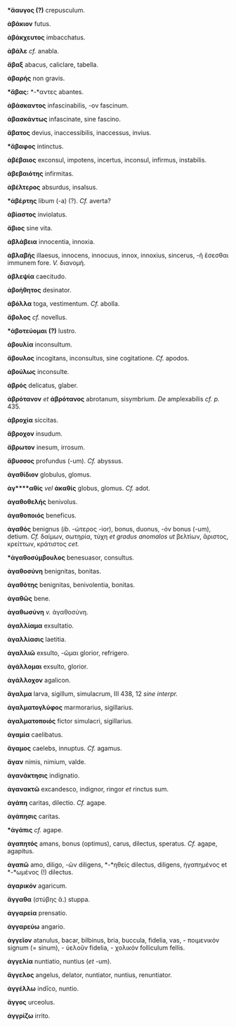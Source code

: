 **\*ἄαυγος (?)** crepusculum.

**ἀβάκιον** futus.

**ἀβάκχευτος** imbacchatus.

**ἀβάλε** *cf.* anabla.

**ἄβαξ** abacus, caliclare, tabella.

**ἀβαρής** non gravis.

**\*ἄβας:** *-*αντες abantes.

**ἀβάσκαντος** infascinabilis, -ον fascinum.

**ἀβασκάντως** infascinate, sine fascino.

**ἄβατος** devius, inaccessibilis, inaccessus, invius.

**\*ἄβαφος** intinctus.

**ἀβέβαιος** exconsul, impotens, incertus, inconsul, infirmus,
instabilis.

**ἀβεβαιότης** infirmitas.

**ἀβέλτερος** absurdus, insalsus.

**\*ἀβέρτης** libum (-a) (?). *Cf.* averta?

**ἀβίαστος** inviolatus.

**ἄβιος** sine vita.

**ἀβλάβεια** innocentia, innoxia.

**ἀβλαβής** illaesus, innocens, innocuus, innox, innoxius, sincerus, -ῆ
ἔσεσθαι immunem fore. *V.* διανομή.

**ἀβλεψία** caecitudo.

**ἀβοήθητος** desinator.

**ἀβόλλα** toga, vestimentum. *Cf.* abolla.

**ἄβολος** *cf.* novellus.

**\*ἀβοτεύομαι** **(?)** lustro.

**ἀβουλία** inconsultum.

**ἄβουλος** incogitans, inconsultus, sine cogitatione. *Cf.* apodos.

**ἀβούλως** inconsulte.

**ἁβρός** delicatus, glaber.

**ἀβρότανον** *et* **ἀβρότανος** abrotanum, sisymbrium. *De*
amplexabilis *cf. p.* 435.

**ἀβροχία** siccitas.

**ἄβροχον** insudum.

**ἄβρωτον** inesum, irrosum.

**ἄβυσσος** profundus (-um). *Cf.* abyssus.

**ἀγαθίδιον** globulus, glomus.

**ἀγ****αθίς** *vel* **ἀκαθίς** globus, glomus. *Cf.* adot.

**ἀγαθοθελής** benivolus.

**ἀγαθοποιός** beneficus.

**ἀγαθός** benignus (*ib*. -ώτερος -ior), bonus, duonus, -όν bonus
(-um), detium. *Cf.* δαίμων, σωτηρία, τύχη *et gradus anomalos ut*
βελτίων, ἄριστος, κρείττων, κράτιστος *cet.*

**\*ἀγαθοσύμβουλος** benesuasor, consultus.

**ἀγαθοσύνη** benignitas, bonitas.

**ἀγαθότης** benignitas, benivolentia, bonitas.

**ἀγαθῶς** bene.

**ἀγαθωσύνη** *v.* ἀγαθοσύνη.

**ἀγαλλίαμα** exsultatio.

**ἀγαλλίασις** laetitia.

**ἀγαλλιῶ** exsulto, -ῶμαι glorior, refrigero.

**ἀγάλλομαι** exsulto, glorior.

**ἀγάλλοχον** agalicon.

**ἄγαλμα** larva, sigillum, simulacrum, III 438, 12 *sine interpr.*

**ἀγαλματογλύφος** marmorarius, sigillarius.

**ἀγαλματοποιός** fictor simulacri, sigillarius.

**ἀγαμία** caelibatus.

**ἄγαμος** caelebs, innuptus. *Cf.* agamus.

**ἄγαν** nimis, nimium, valde.

**ἀγανάκτησις** indignatio.

**ἀγανακτῶ** excandesco, indignor, ringor *et* rinctus sum.

**ἀγάπη** caritas, dilectio. *Cf.* agape.

**ἀγάπησις** caritas.

**\*ἀγάπις** *cf.* agape.

**ἀγαπητός** amans, bonus (optimus), carus, dilectus, speratus. *Cf.*
agape, agapitus.

**ἀγαπῶ** amo, diligo, -ῶν diligens, *-*ηθείς dilectus, diligens,
ἠγαπημένος et *-*ωμένος (!) dilectus.

**ἀγαρικόν** agaricum.

**ἄγγαθα** (στύβης ἄ.) stuppa.

**ἀγγαρεία** prensatio.

**ἀγγαρεύω** angario.

**ἀγγεῖον** atanulus, bacar, bilbinus, bria, buccula, fidelia, vas, -
ποιμενικόν signum (= sinum), - ὑελοῦν fidelia, - χολικόν folliculum
fellis.

**ἀγγελία** nuntiatio, nuntius (*et* -um).

**ἄγγελος** angelus, delator, nuntiator, nuntius, renuntiator.

**ἀγγέλλω** indīco, nuntio.

**ἄγγος** urceolus.

**ἀγγρίζω** irrito.
